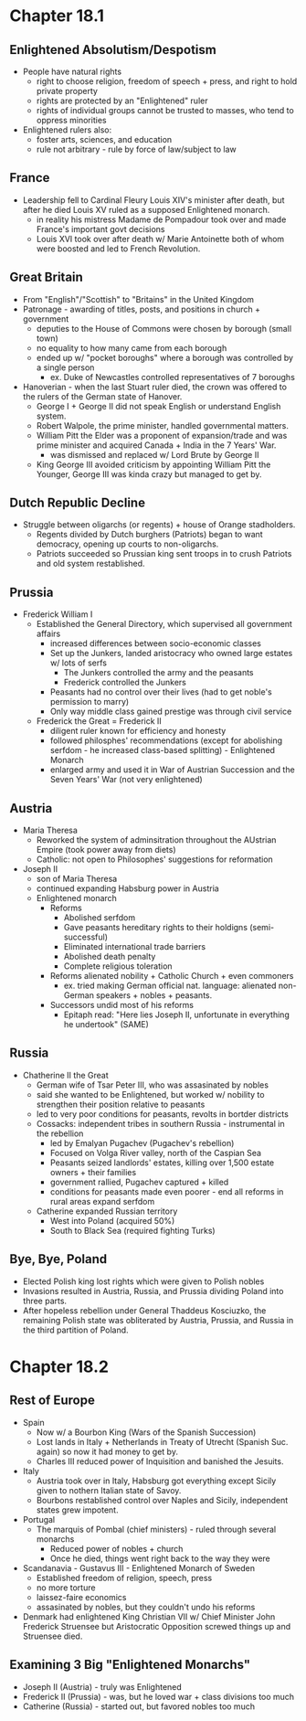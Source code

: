 # Chapter 18.1
## Enlightened Absolutism/Despotism
- People have natural rights
    - right to choose religion, freedom of speech + press, and right to hold private property
    - rights are protected by an "Enlightened" ruler
    - rights of individual groups cannot be trusted to masses, who tend to oppress minorities
- Enlightened rulers also:
    - foster arts, sciences, and education
    - rule not arbitrary - rule by force of law/subject to law
## France
- Leadership fell to Cardinal Fleury Louis XIV's minister after death, but after he died Louis XV ruled as a supposed Enlightened monarch.
    - in reality his mistress Madame de Pompadour took over and made France's important govt decisions
    - Louis XVI took over after death w/ Marie Antoinette both of whom were boosted and led to French Revolution.
## Great Britain
- From "English"/"Scottish" to "Britains" in the United Kingdom
- Patronage - awarding of titles, posts, and positions in church + government
    - deputies to the House of Commons were chosen by borough (small town)
    - no equality to how many came from each borough
    - ended up w/ "pocket boroughs" where a borough was controlled by a single person
        - ex. Duke of Newcastles controlled representatives of 7 boroughs
- Hanoverian - when the last Stuart ruler died, the crown was offered to the rulers of the German state of Hanover.
    - George I + George II did not speak  English or understand English system.
    - Robert Walpole, the prime minister, handled governmental matters.
    - William Pitt the Elder was a proponent of expansion/trade and was prime minister and acquired Canada + India in the 7 Years' War.
        - was dismissed and replaced w/ Lord Brute by George II
    - King George III avoided criticism by appointing William Pitt the Younger, George III was kinda crazy but managed to get by.
## Dutch Republic Decline
- Struggle between oligarchs (or regents) + house of Orange stadholders.
    - Regents divided by Dutch burghers (Patriots) began to want democracy, opening up courts to non-oligarchs.
    - Patriots succeeded so Prussian king sent troops in to crush Patriots and old system restablished.
## Prussia
- Frederick William I
    - Established the General Directory, which supervised all government affairs
        - increased differences between socio-economic classes
        - Set up the Junkers, landed aristocracy who owned large estates w/ lots of serfs
            - The Junkers controlled the army and the peasants
            - Frederick controlled the Junkers
        - Peasants had no control over their lives (had to get noble's permission to marry)
        - Only way middle class gained prestige was through civil service
    - Frederick the Great = Frederick II
        - diligent ruler known for efficiency and honesty
        - followed philosphes' recommendations (except for abolishing serfdom - he increased class-based splitting) - Enlightened Monarch
        - enlarged army and used it in War of Austrian Succession and the Seven Years' War (not very enlightened)
## Austria
- Maria Theresa
    - Reworked the system of adminsitration throughout the AUstrian Empire (took power away from diets)
    - Catholic: not open to Philosophes' suggestions for reformation 
- Joseph II
    - son of Maria Theresa
    - continued expanding Habsburg power in Austria
    - Enlightened monarch
        - Reforms
            - Abolished serfdom
            - Gave peasants hereditary rights to their holdigns (semi-successful)
            - Eliminated international trade barriers
            - Abolished death penalty
            - Complete religious toleration
        - Reforms alienated nobility + Catholic Church + even commoners
            - ex. tried making German official nat. language: alienated non-German speakers + nobles + peasants.
        - Successors undid most of his reforms
            - Epitaph read: "Here lies Joseph II, unfortunate in everything he undertook" (SAME)
## Russia
- Chatherine II the Great
    - German wife of Tsar Peter III, who was assasinated by nobles
    - said she wanted to be Enlightened, but worked w/ nobility to strengthen their position relative to peasants
    - led to very poor conditions for peasants, revolts in bortder districts
    - Cossacks: independent tribes in southern Russia - instrumental in the rebellion
        - led by Emalyan Pugachev (Pugachev's rebellion)
        - Focused on Volga River valley, north of the Caspian Sea
        - Peasants seized landlords' estates, killing over 1,500 estate owners + their families
        - government rallied, Pugachev captured + killed
        - conditions for peasants made even poorer - end all reforms in rural areas expand serfdom
    - Catherine expanded Russian territory
        - West into Poland (acquired 50%)
        - South to Black Sea (required fighting Turks)
## Bye, Bye, Poland
- Elected Polish king lost rights which were given to Polish nobles
- Invasions resulted in Austria, Russia, and Prussia dividing Poland into three parts.
- After hopeless rebellion under General Thaddeus Kosciuzko, the remaining Polish state was obliterated by Austria, Prussia, and Russia in the third partition of Poland.
# Chapter 18.2
## Rest of Europe
- Spain
    - Now w/ a Bourbon King (Wars of the Spanish Succession)
    - Lost lands in Italy + Netherlands in Treaty of Utrecht (Spanish Suc. again) so now it had money to get by.
    - Charles III reduced power of Inquisition and banished the Jesuits.
- Italy
    - Austria took over in Italy, Habsburg got everything except Sicily given to nothern Italian state of Savoy.
    - Bourbons restablished control over Naples and Sicily, independent states grew impotent.
- Portugal
    - The marquis of Pombal (chief ministers) - ruled through several monarchs
        - Reduced power of nobles + church
        - Once he died, things went right back to the way they were
- Scandanavia - Gustavus III - Enlightened Monarch of Sweden
    - Established freedom of religion, speech, press
    - no more torture
    - laissez-faire economics
    - assasinated by nobles, but they couldn't undo his reforms
- Denmark had enlightened King Christian VII w/ Chief Minister John Frederick Struensee but Aristocratic Opposition screwed things up and Struensee died.
## Examining 3 Big "Enlightened Monarchs"
- Joseph II (Austria) - truly was Enlightened
- Frederick II (Prussia) - was, but he loved war + class divisions too much
- Catherine (Russia) - started out, but favored nobles too much
